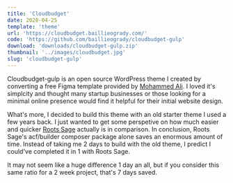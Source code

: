 ```yaml
---
title: 'Cloudbudget'
date: 2020-04-25
template: 'theme'
url: 'https://cloudbudget.baillieogrady.com/'
code: 'https://github.com/baillieogrady/cloudbudget-gulp'
download: 'downloads/cloudbudget-gulp.zip'
thumbnail: '../images/cloudbudget.jpg'
slug: 'cloudbudget-gulp'
---
```


Cloudbudget-gulp is an open source WordPress theme I created by converting a free Figma template provided by [Mohammed Ali](https://dribbble.com/ScratchCoders). I loved it's simplcity and thought many startup businesses or those looking for a minimal online presence would find it helpful for their initial website design.

What's more, I decided to build this theme with an old starter theme I used a few years back. I just wanted to get some perspetive on how much easier and quicker [Roots Sage](https://roots.io/sage/) actually is in comparison. In conclusion, Roots Sage's acf/builder composer package alone saves an enormous amount of time. Instead of taking me 2 days to build with the old theme, I predict I could've completed it in 1 with Roots Sage.

It may not seem like a huge difference 1 day an all, but if you consider this same ratio for a 2 week project, that's 7 days saved.